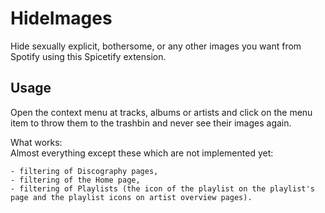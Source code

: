 # HideImages

Hide sexually explicit, bothersome, or any other images you want from Spotify using this Spicetify extension.


## Usage

Open the context menu at tracks, albums or artists and click on the menu item to throw them to the trashbin and never see their images again.

What works:  
Almost everything except these which are not implemented yet: 

    - filtering of Discography pages, 
    - filtering of the Home page, 
    - filtering of Playlists (the icon of the playlist on the playlist's page and the playlist icons on artist overview pages). 

